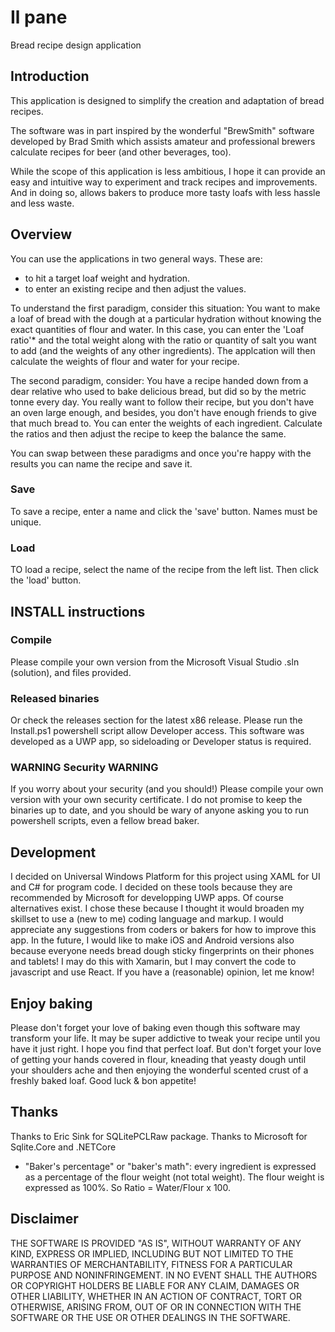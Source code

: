# Il pane
Bread recipe design application

## Introduction
This application is designed to simplify the creation and adaptation of bread recipes.

The software was in part inspired by the wonderful "BrewSmith" software developed by Brad Smith which assists amateur and professional brewers calculate recipes for beer (and other beverages, too).

While the scope of this application is less ambitious, I hope it can provide an easy and intuitive way to experiment and track recipes and improvements.  And in doing so, allows bakers to produce more tasty loafs with less hassle and less waste.

## Overview

You can use the applications in two general ways.  These are:
- to hit a target loaf weight and hydration.
- to enter an existing recipe and then adjust the values.

To understand the first paradigm, consider this situation:
  You want to make a loaf of bread with the dough at a particular hydration without knowing the exact quantities of flour and water.  In this case, you can enter the 'Loaf ratio'* and the total weight along with the ratio or quantity of salt you want to add (and the weights of any other ingredients).  The applcation will then calculate the weights of flour and water for your recipe.
  
The second paradigm, consider:
  You have a recipe handed down from a dear relative who used to bake delicious bread, but did so by the metric tonne every day.  You really want to follow their recipe, but you don't have an oven large enough, and besides, you don't have enough friends to give that much bread to.  You can enter the weights of each ingredient.  Calculate the ratios and then adjust the recipe to keep the balance the same.
  
You can swap between these paradigms and once you're happy with the results you can name the recipe and save it.

### Save 
To save a recipe, enter a name and click the 'save' button.  Names must be unique.

### Load
TO load a recipe, select the name of the recipe from the left list.  Then click the 'load' button.

## INSTALL instructions

### Compile
Please compile your own version from the Microsoft Visual Studio .sln (solution), and files provided.

### Released binaries
Or check the releases section for the latest x86 release. Please run the Install.ps1 powershell script allow Developer access.  This software was developed as a UWP app, so sideloading or Developer status is required.   

### WARNING Security WARNING
If you worry about your security (and you should!) Please compile your own version with your own security certificate.  I do not promise to keep the binaries up to date, and you should be wary of anyone asking you to run powershell scripts, even a fellow bread baker.

## Development
I decided on Universal Windows Platform for this project using XAML for UI and C# for program code.  I decided on these tools because they are recommended by Microsoft for developping
UWP apps.  Of course alternatives exist.  I chose these because I thought it would broaden my skillset to use a (new to me) coding language and markup.  I would appreciate any suggestions from coders or bakers for how to improve this app.
In the future, I would like to make iOS and Android versions also because everyone needs bread dough sticky fingerprints on their phones and tablets!  I may do this with Xamarin, but I may convert the code to javascript and use React.  If you have a (reasonable) opinion, let me know!

## Enjoy baking
Please don't forget your love of baking even though this software may transform your life.  It may be super addictive to tweak your recipe until you have it just right.  I hope you find that perfect loaf.  But don't forget your love of getting your hands covered in flour, kneading that yeasty dough until your shoulders ache and then enjoying the wonderful scented crust of a freshly baked loaf.  Good luck & bon appetite!

## Thanks
Thanks to Eric Sink for SQLitePCLRaw package.
Thanks to Microsoft for Sqlite.Core and .NETCore

* "Baker's percentage" or "baker's math": every ingredient is expressed as a percentage of the flour weight (not total weight). The flour weight is expressed as 100%.  So Ratio = Water/Flour x 100.

## Disclaimer

THE SOFTWARE IS PROVIDED "AS IS", WITHOUT WARRANTY OF ANY KIND, EXPRESS OR IMPLIED, INCLUDING BUT NOT LIMITED TO THE WARRANTIES OF MERCHANTABILITY, FITNESS FOR A PARTICULAR PURPOSE AND NONINFRINGEMENT. IN NO EVENT SHALL THE AUTHORS OR COPYRIGHT HOLDERS BE LIABLE FOR ANY CLAIM, DAMAGES OR OTHER LIABILITY, WHETHER IN AN ACTION OF CONTRACT, TORT OR OTHERWISE, ARISING FROM, OUT OF OR IN CONNECTION WITH THE SOFTWARE OR THE USE OR OTHER DEALINGS IN THE SOFTWARE.
